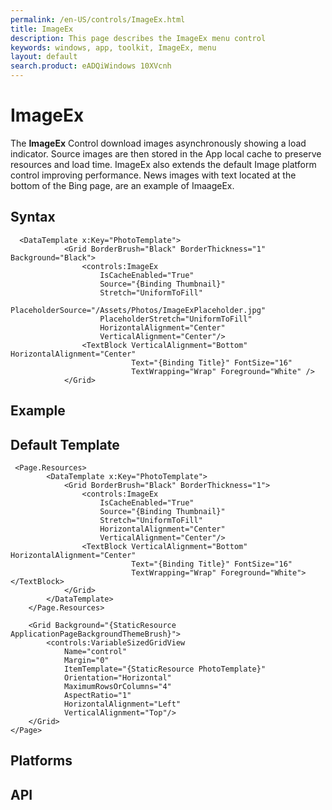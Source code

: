 ```yaml
---
permalink: /en-US/controls/ImageEx.html
title: ImageEx
description: This page describes the ImageEx menu control
keywords: windows, app, toolkit, ImageEx, menu
layout: default
search.product: eADQiWindows 10XVcnh
---
```


# ImageEx
The **ImageEx** Control download images asynchronously showing a load indicator. Source images are then stored in the App local cache to preserve resources and load time. 
ImageEx also extends the default Image platform control improving performance. News images with text located at the bottom of the Bing page, are an example of ImaageEx.

## Syntax
```xaml
  <DataTemplate x:Key="PhotoTemplate">
            <Grid BorderBrush="Black" BorderThickness="1" Background="Black">
                <controls:ImageEx
                    IsCacheEnabled="True"
                    Source="{Binding Thumbnail}"
                    Stretch="UniformToFill"
                    PlaceholderSource="/Assets/Photos/ImageExPlaceholder.jpg"
                    PlaceholderStretch="UniformToFill"
                    HorizontalAlignment="Center"
                    VerticalAlignment="Center"/>  
                <TextBlock VerticalAlignment="Bottom" HorizontalAlignment="Center"
                           Text="{Binding Title}" FontSize="16"
                           TextWrapping="Wrap" Foreground="White" />
            </Grid>
```

## Example

## Default Template
```xaml
 <Page.Resources>
        <DataTemplate x:Key="PhotoTemplate">
            <Grid BorderBrush="Black" BorderThickness="1">
                <controls:ImageEx
					IsCacheEnabled="True"
                    Source="{Binding Thumbnail}"
                    Stretch="UniformToFill"
                    HorizontalAlignment="Center"
                    VerticalAlignment="Center"/>  
                <TextBlock VerticalAlignment="Bottom" HorizontalAlignment="Center"
                           Text="{Binding Title}" FontSize="16"
                           TextWrapping="Wrap" Foreground="White"></TextBlock>
            </Grid>
        </DataTemplate>
    </Page.Resources>

    <Grid Background="{StaticResource ApplicationPageBackgroundThemeBrush}">
        <controls:VariableSizedGridView
            Name="control"
            Margin="0"
            ItemTemplate="{StaticResource PhotoTemplate}"
            Orientation="Horizontal"
            MaximumRowsOrColumns="4"
            AspectRatio="1"
            HorizontalAlignment="Left"
            VerticalAlignment="Top"/>
    </Grid>
</Page>
```

## Platforms

## API


